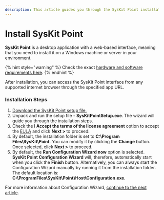 ```yaml
---
description: This article guides you through the SysKit Point installation.
---
```


# Install SysKit Point

**SysKit Point** is a desktop application with a web-based interface, meaning that you need to install it on a Windows machine or server in your environment. 

{% hint style="warning" %}
Check the exact [hardware and software requirements here](../requirements/system-requirements.md).
{% endhint %}

After installation, you can access the SysKit Point interface from any supported internet browser through the specified app URL.

### Installation Steps

1. [Download the SysKit Point setup file.](https://www.syskit.com/products/point/download/)
2. Unpack and run the setup file - **SysKitPointSetup.exe**. The wizard will guide you through the installation steps.
3. Check the **I Accept the terms of the license agreement** option to accept the [EULA](https://www.syskit.com/eula/) and click **Next &gt;** to proceed.
4. By default, the installation folder is set to **C:\Program Files\SysKit\Point**. You can modify it by clicking the **Change** button. Once selected, click **Next &gt;** to proceed. 
5. By default, the **Run Configuration Wizard now** option is selected. **SysKit Point Configuration Wizard** will, therefore, automatically start when you click the **Finish** button.  Alternatively, you can always start the Configuration Wizard manually by running it from the installation folder. The default location is: **C:\ProgramFiles\SysKit\Point\Host\Configuration.exe**.

For more information about Configuration Wizard, [continue to the next article](configure-syskit-point.md).  




